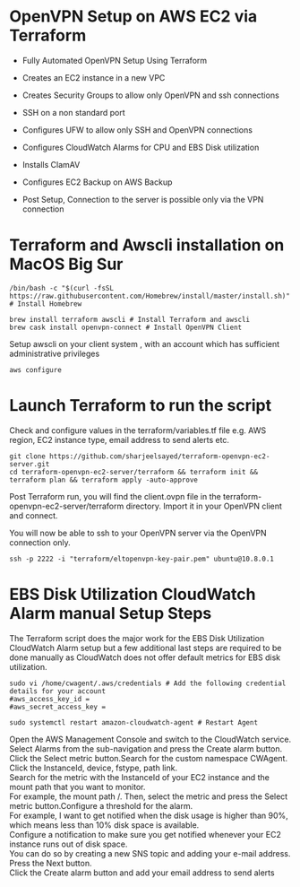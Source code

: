 # OpenVPN Setup on AWS EC2 via Terraform

- Fully Automated OpenVPN Setup Using Terraform

- Creates an EC2 instance in a new VPC

- Creates Security Groups to allow only OpenVPN and ssh connections

- SSH on a non standard port

- Configures UFW to allow only SSH and OpenVPN connections

- Configures CloudWatch Alarms for CPU and EBS Disk utilization

- Installs ClamAV

- Configures EC2 Backup on AWS Backup

- Post Setup, Connection to the server is possible only via the VPN connection

# Terraform and Awscli installation on MacOS Big Sur

```shell
/bin/bash -c "$(curl -fsSL https://raw.githubusercontent.com/Homebrew/install/master/install.sh)" # Install Homebrew

brew install terraform awscli # Install Terraform and awscli
brew cask install openvpn-connect # Install OpenVPN Client

```

Setup awscli on your client system , with an account which has sufficient administrative privileges

```shell
aws configure
```

# Launch Terraform to run the script

Check and configure values in the terraform/variables.tf file e.g. AWS region, EC2 instance type, email address to send alerts etc.

```shell
git clone https://github.com/sharjeelsayed/terraform-openvpn-ec2-server.git
cd terraform-openvpn-ec2-server/terraform && terraform init && terraform plan && terraform apply -auto-approve
```

Post Terraform run, you will find the client.ovpn file in the terraform-openvpn-ec2-server/terraform directory. Import it in your OpenVPN client and connect.

You will now be able to ssh to your OpenVPN server via the OpenVPN connection only.

```shell
ssh -p 2222 -i "terraform/eltopenvpn-key-pair.pem" ubuntu@10.8.0.1
```

# EBS Disk Utilization CloudWatch Alarm manual Setup Steps

The Terraform script does the major work for the EBS Disk Utilization CloudWatch Alarm setup but a few additional last steps are required to be done manually as CloudWatch does not offer default metrics for EBS disk utilization.

```shell
sudo vi /home/cwagent/.aws/credentials # Add the following credential details for your account
#aws_access_key_id =
#aws_secret_access_key =

sudo systemctl restart amazon-cloudwatch-agent # Restart Agent

```

Open the AWS Management Console and switch to the CloudWatch service.  
Select Alarms from the sub-navigation and press the Create alarm button.  
Click the Select metric button.Search for the custom namespace CWAgent.  
Click the InstanceId, device, fstype, path link.  
Search for the metric with the InstanceId of your EC2 instance and the mount path that you want to monitor.  
For example, the mount path /. Then, select the metric and press the Select metric button.Configure a threshold for the alarm.  
For example, I want to get notified when the disk usage is higher than 90%, which means less than 10% disk space is available.  
Configure a notification to make sure you get notified whenever your EC2 instance runs out of disk space.  
You can do so by creating a new SNS topic and adding your e-mail address.  
Press the Next button.  
Click the Create alarm button and add your email address to send alerts
